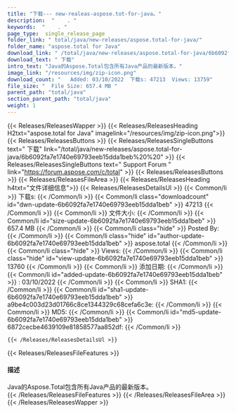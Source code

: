 ```yaml
---
title: "下载--- new-realeas-aspose.tot-for-java。" 
description:  "    . " 
keywords:  "    . " 
page_type:  single_release_page
folder_link: " total/java/new-releases/aspose.total-for-java/"
folder_name: "aspose.total for Java"
download_link: " /total/java/new-releases/aspose.total-for-java/6b6092fa7e1740e69793eeb15dda1beb"
download_text: " 下载"
intro_text: "Java的Aspose.Total包含所有Java产品的最新版本。"
image_link: "/resources/img/zip-icon.png"
download_count: "   Added: 03/10/2022  下载s: 47213  Views: 13759"
file_size: "  File Size: 657.4 MB "
parent_path: "total/java"
section_parent_path: "total/java"
weight: 1
---
```


{{< Releases/ReleasesWapper >}}
  {{< Releases/ReleasesHeading H2txt="aspose.total for Java" imagelink="/resources/img/zip-icon.png">}}
  {{< Releases/ReleasesButtons >}}
    {{< Releases/ReleasesSingleButtons text=" 下载" link="/total/java/new-releases/aspose.total-for-java/6b6092fa7e1740e69793eeb15dda1beb%20%20" >}}
    {{< Releases/ReleasesSingleButtons text=" Support Forum " link="https://forum.aspose.com/c/total" >}}
  {{< Releases/ReleasesButtons >}}
  {{< Releases/ReleasesFileArea >}}
    {{< Releases/ReleasesHeading h4txt="文件详细信息">}}
    {{< Releases/ReleasesDetailsUl >}}
            {{< Common/li  >}} 下载s: {{< /Common/li >}} 
      {{< Common/li class="downloadcount" id="dwn-update-6b6092fa7e1740e69793eeb15dda1beb" >}} 47213 {{< /Common/li >}} 
      {{< Common/li  >}} 文件大小: {{< /Common/li >}} 
      {{< Common/li id="size-update-6b6092fa7e1740e69793eeb15dda1beb" >}} 657.4 MB {{< /Common/li >}} 
      {{< Common/li  class="hide" >}} Posted By: {{< /Common/li >}} 
      {{< Common/li class="hide" id="author-update-6b6092fa7e1740e69793eeb15dda1beb" >}} aspose.total {{< /Common/li >}} 
      {{< Common/li class="hide"  >}} Views: {{< /Common/li >}} 
      {{< Common/li class="hide" id="view-update-6b6092fa7e1740e69793eeb15dda1beb" >}} 13760 {{< /Common/li >}} 
      {{< Common/li  >}} 添加日期: {{< /Common/li >}} 
      {{< Common/li id="added-update-6b6092fa7e1740e69793eeb15dda1beb" >}} : 03/10/2022 {{< /Common/li >}} 
      {{< Common/li  >}} SHA1: {{< /Common/li >}} 
      {{< Common/li id="sha1-update-6b6092fa7e1740e69793eeb15dda1beb" >}}  a9be4c003d23d01766c8ce1344329c68cefa6c3e: {{< /Common/li >}} 
      {{< Common/li  >}} MD5: {{< /Common/li >}} 
      {{< Common/li id="md5-update-6b6092fa7e1740e69793eeb15dda1beb" >}} 6872cecbe4639109e81858577aa852df: {{< /Common/li >}} 

    {{< /Releases/ReleasesDetailsUl >}}

  {{< Releases/ReleasesFileFeatures >}}
      <h4>描述</h4><div class="HTMLDescription">Java的Aspose.Total包含所有Java产品的最新版本。</div>
  {{< /Releases/ReleasesFileFeatures >}}
 {{< /Releases/ReleasesFileArea >}}
{{< /Releases/ReleasesWapper >}}


